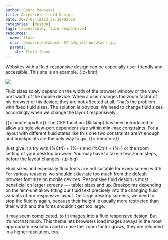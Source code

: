 ```yaml
---
author: Georg Makowski
title: Accessible fluid Design
date: 2022-07-12T22:38:10+02:00
categories: [design]
tags: [accessible, fluid responsive]
resources:
- name: fluid
  src: resource-database--R7raVu_isU-unsplash.jpg
  params:
    alt: Fluid frame
---
```


Websites with a fluid-responsive design can be especially user-friendly and accessible. This site is an example.
{.p-first}
<!--more-->

![](fluid?ph=left&s=tiny)

Fluid sizes solely depend on the width of the browser window or the view-port width of the mobile device. When a user changes the zoom factor of his browser or his device, they are not affected at all. That’s the problem with fixed fluid sizes. The solution is obvious: We need to change fluid sizes accordingly when we change the layout responsively.

{{< mnote up=8 >}}
The CSS function {$clamp} has been introduced to allow a single view-port dependent size within min-max constraints. For a layout with different fluid states like this one two constraints aren’t enough and breakpoints are the only way to go.
{{< /mnote >}}

Just give it a try with {%Ctrl} + {%+} and {%Ctrl} + {%-} or the zoom setting of your desktop browser. You may have to take a few zoom steps, before the layout changes.
{.p-big}

Fluid sizes and especially fluid fonts are not suitable for every screen width. For various reasons, we shouldn’t deviate too much from the default browser font size on mobile devices. Responsive fluid design is most beneficial on larger screens --- tablet sizes and up. Breakpoints depending on the ‘em’-unit allow fitting our fluid text precisely into the changing fluid variants of our responsive layout. On large desktop screens, we need to stop the fluidity again, because their height is usually more restricted than their width and the fonts shouldn’t get too large.

It may seem complicated, to fit images into a fluid responsive design. But it’s not that much. This theme lets browsers load images always in the most appropriate resolution and in case the zoom factor grows, they are reloaded in a higher resolution, too.
